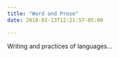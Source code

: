 ```yaml
---
title: "Word and Prose"
date: 2018-02-13T12:21:57-05:00

---
```


Writing and practices of languages...